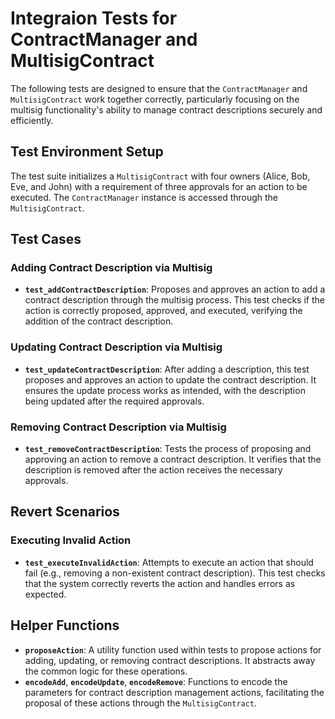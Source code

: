 # Integraion Tests for ContractManager and MultisigContract

The following tests are designed to ensure that the `ContractManager` and `MultisigContract` work together correctly, particularly focusing on the multisig functionality's ability to manage contract descriptions securely and efficiently.

## Test Environment Setup

The test suite initializes a `MultisigContract` with four owners (Alice, Bob, Eve, and John) with a requirement of three approvals for an action to be executed. The `ContractManager` instance is accessed through the `MultisigContract`.

## Test Cases

### Adding Contract Description via Multisig

- **`test_addContractDescription`**: Proposes and approves an action to add a contract description through the multisig process. This test checks if the action is correctly proposed, approved, and executed, verifying the addition of the contract description.

### Updating Contract Description via Multisig

- **`test_updateContractDescription`**: After adding a description, this test proposes and approves an action to update the contract description. It ensures the update process works as intended, with the description being updated after the required approvals.

### Removing Contract Description via Multisig

- **`test_removeContractDescription`**: Tests the process of proposing and approving an action to remove a contract description. It verifies that the description is removed after the action receives the necessary approvals.

## Revert Scenarios

### Executing Invalid Action

- **`test_executeInvalidAction`**: Attempts to execute an action that should fail (e.g., removing a non-existent contract description). This test checks that the system correctly reverts the action and handles errors as expected.

## Helper Functions

- **`proposeAction`**: A utility function used within tests to propose actions for adding, updating, or removing contract descriptions. It abstracts away the common logic for these operations.
- **`encodeAdd`**, **`encodeUpdate`**, **`encodeRemove`**: Functions to encode the parameters for contract description management actions, facilitating the proposal of these actions through the `MultisigContract`.
